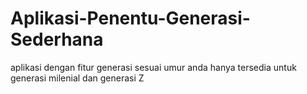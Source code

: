 # Aplikasi-Penentu-Generasi-Sederhana
aplikasi dengan fitur generasi sesuai umur anda hanya tersedia untuk generasi milenial dan generasi Z
